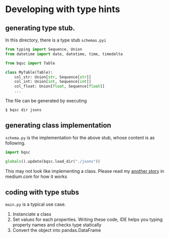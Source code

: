 # Developing with type hints

## generating type stub.

In this directory, there is a type stub `schemas.pyi`

```python
from typing import Sequence, Union
from datetime import date, datetime, time, timedelta

from bqsc import Table

class MyTable(Table):
    col_str: Union[str, Sequence[str]]
    col_int: Union[int, Sequence[int]]
    col_float: Union[float, Sequence[float]]
    ...
```

The file can be generated by executing 

```shell
$ bqsc dir jsons
```

## generating class implementation

`schema.py` is the implementation for the above stub, whose content is as following.

```python
import bqsc

globals().update(bqsc.load_dir("./jsons"))
```

This may not look like implementing a class. Please read my [another story](https://medium.com/@hotoku/automatically-generate-type-information-from-bigquery-schema-4beaa53d8d3d) in medium.com for how it works

## coding with type stubs

`main.py` is a typical use case. 

1. Instanciate a class
2. Set values for each properties. Writing these code, IDE helps you typing property names and checks type statically
3. Convert the object into pandas.DataFrame


